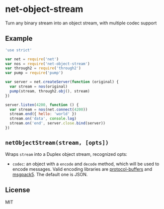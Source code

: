 # net-object-stream

Turn any binary stream into an object stream, with multiple codec support

## Example

```js
'use strict'

var net = require('net')
var nos = require('net-object-stream')
var through2 = require('through2')
var pump = require('pump')

var server = net.createServer(function (original) {
  var stream = nos(original)
  pump(stream, through2.obj(), stream)
})

server.listen(4200, function () {
  var stream = nos(net.connect(4200))
  stream.end({ hello: 'world' })
  stream.on('data', console.log)
  stream.on('end', server.close.bind(server))
})
```


## `netObjectStream(stream, [opts])`

Wraps `stream` into a Duplex object stream, recognized opts:

* `codec`: an object with a `encode` and `decode` method, which will
  be used to encode messages. Valid encoding libraries are
  [protocol-buffers](http://npm.im/protocol-buffers) and
  [msgpack5](http://npm.im/msgpack5). The default one is JSON.

## License

MIT
